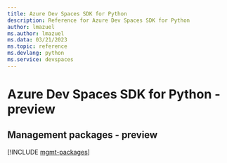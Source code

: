 ```yaml
---
title: Azure Dev Spaces SDK for Python
description: Reference for Azure Dev Spaces SDK for Python
author: lmazuel
ms.author: lmazuel
ms.data: 03/21/2023
ms.topic: reference
ms.devlang: python
ms.service: devspaces
---
```

# Azure Dev Spaces SDK for Python - preview

## Management packages - preview
[!INCLUDE [mgmt-packages](dev-spaces-mgmt-index.md)]